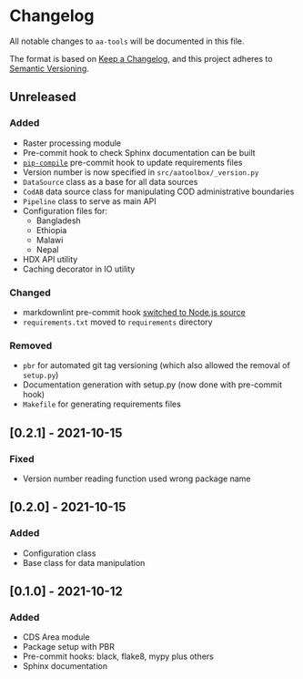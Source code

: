 <!-- markdownlint-disable-file MD024 -->

# Changelog

All notable changes to `aa-tools` will be documented in this file.

The format is based on
[Keep a Changelog](https://keepachangelog.com/en/1.0.0/),
and this project adheres to
[Semantic Versioning](https://semver.org/spec/v2.0.0.html).

## Unreleased

### Added

- Raster processing module
- Pre-commit hook to check Sphinx documentation can be built
- [`pip-compile`](https://github.com/jazzband/pip-tools#version-control-integration)
  pre-commit hook to update requirements files
- Version number is now specified in `src/aatoolbox/_version.py`
- `DataSource` class as a base for all data sources
- `CodAB` data source class for manipulating COD administrative boundaries
- `Pipeline` class to serve as main API
- Configuration files for:
  - Bangladesh
  - Ethiopia
  - Malawi
  - Nepal
- HDX API utility
- Caching decorator in IO utility

### Changed

- markdownlint pre-commit hook [switched to Node.js source](https://github.com/DavidAnson/markdownlint)
- `requirements.txt` moved to `requirements` directory

### Removed

- `pbr` for automated git tag versioning (which also allowed the removal
  of `setup.py`)
- Documentation generation with setup.py (now done with pre-commit hook)
- `Makefile` for generating requirements files

## [0.2.1] - 2021-10-15

### Fixed

- Version number reading function used wrong package name

## [0.2.0] - 2021-10-15

### Added

- Configuration class
- Base class for data manipulation

## [0.1.0] - 2021-10-12

### Added

- CDS Area module
- Package setup with PBR
- Pre-commit hooks: black, flake8, mypy plus others
- Sphinx documentation

